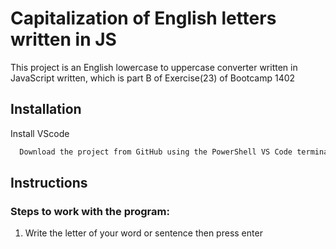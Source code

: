 
# Capitalization of English letters written in JS

This project is an English lowercase to uppercase converter written in JavaScript written,
which is part B of Exercise(23) of Bootcamp 1402

## Installation

Install VScode

```bash
  Download the project from GitHub using the PowerShell VS Code terminal

```

## Instructions

### Steps to work with the program:
1. Write the letter of your word or sentence then press enter